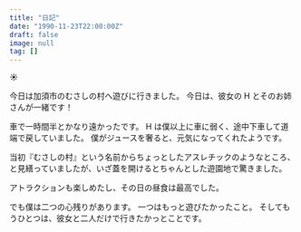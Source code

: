 ```yaml
---
title: "日記"
date: "1990-11-23T22:00:00Z"
draft: false
image: null
tag: []
---
```


__☀__

今日は加須市のむさしの村へ遊びに行きました。
今日は、彼女の H とそのお姉さんが一緒です！

車で一時間半とかなり遠かったです。
H は僕以上に車に弱く、途中下車して道端で戻していました。
僕がジュースを奢ると、元気になってくれたようです。

当初『むさしの村』という名前からちょっとしたアスレチックのようなところ、と見繕っていましたが、いざ蓋を開けるとちゃんとした遊園地で驚きました。

アトラクションも楽しめたし、その日の昼食は最高でした。

でも僕は二つの心残りがあります。
一つはもっと遊びたかったこと。
そしてもうひとつは、彼女と二人だけで行きたかっとことです。
